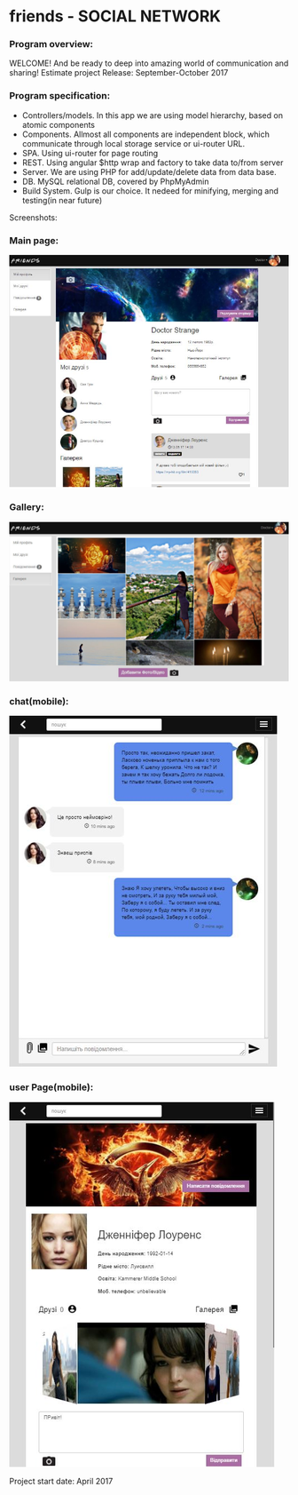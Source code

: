 # friends - SOCIAL NETWORK

### Program overview:
WELCOME! And be ready to deep into amazing world of communication and sharing!
Estimate project Release: September-October 2017

### Program specification:
- Controllers/models. In this app we are using model hierarchy, based on atomic components
- Components. Allmost all components are independent block, which communicate through local storage service or ui-router URL.
- SPA. Using ui-router for page routing
- REST. Using angular $http wrap and factory to take data to/from server
- Server. We are using PHP for add/update/delete data from data base.
- DB. MySQL relational DB, covered by PhpMyAdmin
- Build System. Gulp is our choice. It nedeed for minifying, merging and testing(in near future)  

Screenshots:
### Main page:
<img src="src/img/mainPage.JPG" alt="page preview">

### Gallery:
<img src="src/img/gallery.JPG" alt="gallery preview">

### chat(mobile):
<img src="src/img/chat.JPG" alt="chat preview">

### user Page(mobile):
<img src="src/img/userPage.JPG" alt="user page preview">

Project start date: April 2017


